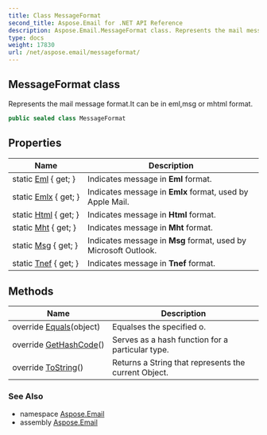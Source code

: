 ```yaml
---
title: Class MessageFormat
second_title: Aspose.Email for .NET API Reference
description: Aspose.Email.MessageFormat class. Represents the mail message format.It can be in emlmsg or mhtml format
type: docs
weight: 17830
url: /net/aspose.email/messageformat/
---
```

## MessageFormat class

Represents the mail message format.It can be in eml,msg or mhtml format.

```csharp
public sealed class MessageFormat
```

## Properties

| Name | Description |
| --- | --- |
| static [Eml](../../aspose.email/messageformat/eml/) { get; } | Indicates message in **Eml** format. |
| static [Emlx](../../aspose.email/messageformat/emlx/) { get; } | Indicates message in **Emlx** format, used by Apple Mail. |
| static [Html](../../aspose.email/messageformat/html/) { get; } | Indicates message in **Html** format. |
| static [Mht](../../aspose.email/messageformat/mht/) { get; } | Indicates message in **Mht** format. |
| static [Msg](../../aspose.email/messageformat/msg/) { get; } | Indicates message in **Msg** format, used by Microsoft Outlook. |
| static [Tnef](../../aspose.email/messageformat/tnef/) { get; } | Indicates message in **Tnef** format. |

## Methods

| Name | Description |
| --- | --- |
| override [Equals](../../aspose.email/messageformat/equals/)(object) | Equalses the specified o. |
| override [GetHashCode](../../aspose.email/messageformat/gethashcode/)() | Serves as a hash function for a particular type. |
| override [ToString](../../aspose.email/messageformat/tostring/)() | Returns a String that represents the current Object. |

### See Also

* namespace [Aspose.Email](../../aspose.email/)
* assembly [Aspose.Email](../../)


